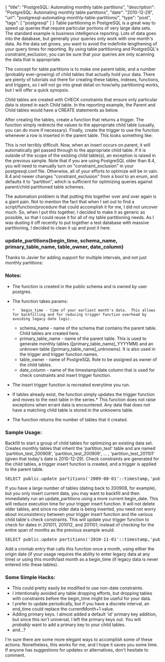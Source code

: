 {
  "title": "PostgreSQL: Automating monthly table partitions",
  "description": "PostgreSQL: Automating monthly table partitions",
  "date": "2010-12-29",
  "url": "postgresql-automating-monthly-table-partitions/",
  "type": "post",
  "tags": [
    "postgresql"
  ]
}
Table partitioning in PostgreSQL is a great way to speed up queries that require particular portions of very large data sets.  The standard example is business intelligence reporting.  Lots of data goes into the database, but generally your queries only work with one month's data.  As the data set grows, you want to avoid the indefinite lengthening of your query times for reporting.  By using table partitioning and PostgreSQL's constraint_exclusion, you can be sure that your queries are only scanning the data that is appropriate.

The concept for table partitions is to make one parent table, and a number (probably ever-growing) of child tables that actually hold your data.  There are plenty of tutorials out there for creating these tables, indexes, functions, and triggers, so I will not go into great detail on how/why partitioning works, but I will offer a quick synopsis.  

Child tables are created with CHECK constraints that ensure only particular data is stored in each Child table.  In the reporting example, the Parent and Child tables would have a CREATE statements as below.

After creating the tables, create a function that returns a trigger.  The function simply redirects the values to the appropriate child table (usually, you can do more if necessary).  Finally, create the trigger to use the function whenever a row is inserted in the parent table.  This looks something like:

<script src="https://gist.github.com/2720074.js?file=setup.sql"></script>

This is not terribly difficult.  Now, when an insert occurs on parent, it will automatically get passed through to the appropriate child table.  If it is outside of the scope of the existing child table(s), an exception is raised in the previous sample.  Note that if you are using PostgreSQL older than 8.4, you will need to manually turn on "constraint_exclusion" in your postgresql.conf file.  Otherwise, all of your efforts to optimize will be in vain.  8.4 and newer changes "constraint_exclusion" from a bool to an enum, and defaults it to "partition", which is sufficient for optimizing queries against parent/child partitioned table schemes.

The automation problem is that putting this together over and over again is a giant pain.  Not to mention the fact that when I set out to find a script/function/procedure that could accomplish it for me, I did not uncover much.  So, when I put this together, I decided to make it as generic as possible, so that I could reuse it for all of my table partitioning needs.  As I was dusting it off recently to put together a test database with massive partitioning, I decided to clean it up and post it here.  

### update_partitions(begin_time, schema_name, primary_table_name, table_owner, date_column)

Thanks to Javier for adding support for multiple intervals, and not just monthly partitions:

<script src="https://gist.github.com/2720074.js?file=update_partitions.sql"></script>

### Notes:

*   The function is created in the public schema and is owned by user postgres.
*   The function takes params:

        *   begin_time - time of your earliest month's data.  This allows for backfilling and for reducing trigger function overhead by avoiding legacy date logic.
    *   schema_name - name of the schema that contains the parent table.  Child tables are created here.
    *   primary_table_name - name of the parent table.  This is used to generate monthly tables ([primary_table_name]_YYYYMM) and an unknown table ([primary_table_name]_unknowns).  It is also used in the trigger and trigger function names.
    *   table_owner - name of PostgreSQL Role to be assigned as owner of the child tables.
    *   date_column - name of the timestamp/date column that is used for check constraints and insert trigger function.

*   The insert trigger function is recreated everytime you run.
*   If tables already exist, the function simply updates the trigger function and moves to the next table in the series.*   This function does not raise exceptions when errant data is encountered.  Any data that does not have a matching child table is stored in the unknowns table.
*   The function returns the number of tables that it created.

### Sample Usage:

Backfill to start a group of child tables for optimizing an existing data set.  Creates monthly tables that inherit the 'partition_test' table and are named 'partition_test_200908', 'partition_test_200909', ... , 'partition_test_201101' (given that today's date is 2010-12-29).  Check constraints are generated for the child tables, a trigger insert function is created, and a trigger is applied to the parent table.  
<pre>
SELECT public.update_partitions('2009-08-01'::timestamp,'public','partition_test','postgres','date_column');
</pre>
If you have a large number of tables (dating back to 200908, for example), but you only insert current data, you may want to backfill and then immediately run an update_partitions using a more current begin_date.  This will reduce execution time for your trigger insert function.  It will not delete older tables, and since no older data is being inserted, you need not worry about inconsistency between your trigger insert function and the various child table's check constraints.  This will update your trigger function to check for dates in 201011, 201012, and 201101; instead of checking for the entire span of months as the previous example would.  
<pre>
SELECT public.update_partitions('2010-11-01'::timestamp,'public','partition_test','postgres','date_column');
</pre>

Add a crontab entry that calls this function once a month, using either the origin date (if your usage requires the ability to enter legacy data at any time) or using this month/last month as a begin_time (if legacy data is never entered into these tables).  

### Some Simple Hacks:

*   This could pretty easily be modified to use non-date constraints.
*   I intentionally avoided any table dropping efforts, but dropping tables with constraints before the begin_time might be useful for your data.
*   I prefer to update periodically, but if you have a discrete interval, an end_time could replace the currentMonth+1 value.
*   Adding primary keys.  I almost added a default 'id' primary key addition, but since this isn't universal, I left the primary keys out.  You will _probably_ want to add a primary key to your child tables.
*   and...?

I'm sure there are some more elegant ways to accomplish some of these actions.  Nonetheless, this works for me, and I hope it saves you some time.  If anyone has suggestions for updates or alternatives, don't hesitate to comment.
